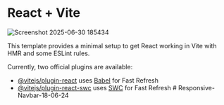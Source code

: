 # React + Vite
![Screenshot 2025-06-30 185434](https://github.com/user-attachments/assets/a44d05a6-4168-4b60-b059-1e965de7ea02)

This template provides a minimal setup to get React working in Vite with HMR and some ESLint rules.

Currently, two official plugins are available:

- [@vitejs/plugin-react](https://github.com/vitejs/vite-plugin-react/blob/main/packages/plugin-react/README.md) uses [Babel](https://babeljs.io/) for Fast Refresh
- [@vitejs/plugin-react-swc](https://github.com/vitejs/vite-plugin-react-swc) uses [SWC](https://swc.rs/) for Fast Refresh
#   R e s p o n s i v e - N a v b a r - 1 8 - 0 6 - 2 4 
 
 
